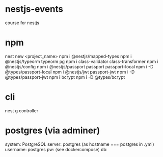 # nestjs-events

course for nestjs

# npm

nest new <project_name>
npm i @nestjs/mapped-types
npm i @nestjs/typeorm typeorm pg
npm i class-validator class-transformer
npm i @nestjs/config
npm i @nestjs/passport passport passport-local
npm i -D @types/passport-local
npm i @nestjs/jwt passport-jwt
npm i -D @types/passport-jwt
npm i bcrypt
npm i -D @types/bcrypt

# cli

nest g controller <name>

# postgres (via adminer)

system: PostgreSQL
server: postgres (as hostname === postgres in .yml)
username: postgres
pw: (see dockercompose)
db: <nothing>
